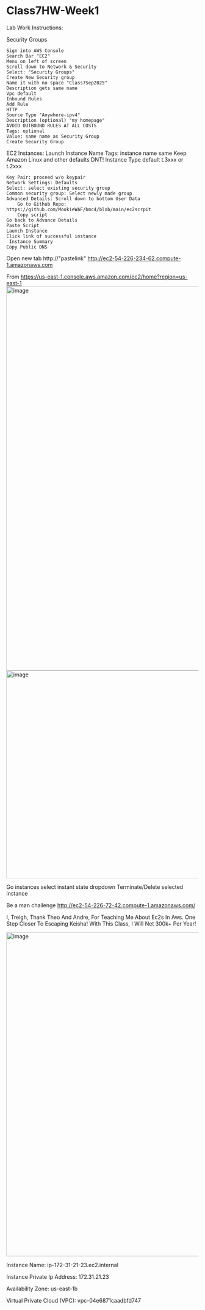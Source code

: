 # Class7HW-Week1
Lab Work Instructions:

Security Groups

	Sign into AWS Console
	Search Bar "EC2"
	Menu on left of screen
	Scroll down to Network & Security
	Select: "Security Groups"
	Create New Security group
	Name it with no space "Class7Sep2025"
	Description gets same name
	Vpc default
	Inbound Rules
	Add Rule
	HTTP
	Source Type "Anywhere-ipv4"
	Description (optional) "my homepage"
	AVOID OUTBOUND RULES AT ALL COSTS
	Tags: optional
	Value: same name as Security Group
	Create Security Group
EC2
	Instances: Launch Instance
	Name Tags: instance name same
	Keep Amazon Linux and other defaults DNT!
	Instance Type default t.3xxx or t.2xxx
	
	Key Pair: proceed w/o keypair
	Network Settings: Defaults
	Select: select existing security group
	Common security group: Select newly made group
	Advanced Details: Scroll down to bottom User Data
		Go to Github Repo: https://github.com/MookieWAF/bmc4/blob/main/ec2scrpit
		Copy script
	Go back to Advance Details
	Paste Script
	Launch Instance
	Click link of successful instance
	 Instance Summary
	Copy Public DNS
Open new tab http://"pastelink"
http://ec2-54-226-234-62.compute-1.amazonaws.com

From <https://us-east-1.console.aws.amazon.com/ec2/home?region=us-east-1> <img width="733" height="1004" alt="image" src="https://github.com/user-attachments/assets/74f64f38-530d-4bff-98d2-f3aac7bbaeac" />
<img width="525" height="543" alt="image" src="https://github.com/user-attachments/assets/e8cf2d66-7482-4484-9059-3cadfc1c0eeb" />

Go instances
select instant state dropdown
Terminate/Delete selected instance

Be a man challenge
http://ec2-54-226-72-42.compute-1.amazonaws.com/

I, Treigh, Thank Theo And Andre, For Teaching Me About Ec2s In Aws. One Step Closer To Escaping Keisha! With This Class, I Will Net 300k+ Per Year!

<img width="1882" height="847" alt="image" src="https://github.com/user-attachments/assets/77bf803b-0f74-409b-8633-c24c3c421963" />

Instance Name: ip-172-31-21-23.ec2.internal

Instance Private Ip Address: 172.31.21.23

Availability Zone: us-east-1b

Virtual Private Cloud (VPC): vpc-04e6871caadbfd747
